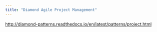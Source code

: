 ```yaml
---
title: "Diamond Agile Project Management"
---
```


http://diamond-patterns.readthedocs.io/en/latest/patterns/project.html
